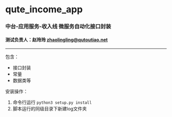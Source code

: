 # qute_income_app

### 中台-应用服务-收入线 微服务自动化接口封装
#### 测试负责人：赵玲玲 zhaolingling@qutoutiao.net
---

包含：
- 接口封装
- 常量
- 数据类等

安装操作：
1. 命令行运行 `python3 setup.py install`
2. 脚本运行的同级目录下新建log文件夹